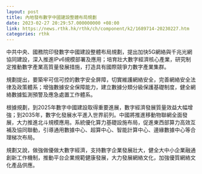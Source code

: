 ```yaml
---
layout: post
title: 內地發布數字中國建設整體布局規劃
date: 2023-02-27 20:29:57.000000000 +08:00
link: https://news.rthk.hk/rthk/ch/component/k2/1689714-20230227.htm
categories: rthk
---
```


中共中央、國務院印發數字中國建設整體布局規劃，提出加快5G網絡與千兆光網協同建設，深入推進IPv6規模部署及應用；培育壯大數字經濟核心產業，研究制定推動數字產業高質量發展措施，打造具有國際競爭力數字產業集群。

規劃提出，要築牢可信可控的數字安全屏障，切實維護網絡安全，完善網絡安全法律及政策體系；增強數據安全保障能力，建立數據分類分級保護基礎制度，健全網絡數據監測預警及應急處置工作體系。

根據規劃，到2025年數字中國建設取得重要進展，數字經濟發展質量效益大幅增強；到2035年，數字化發展水平進入世界前列。中國將推進移動物聯網全面發展，大力推進北斗規模應用。系統優化算力基礎設施布局，促進東西部算力高效互補及協同聯動，引導通用數據中心、超算中心、智能計算中心、邊緣數據中心等合理梯次布局。

規劃又說，做強做優做大數字經濟，支持數字企業發展壯大，健全大中小企業融通創新工作機制，推動平台企業規範健康發展，大力發展網絡文化，加強優質網絡文化產品供應。
